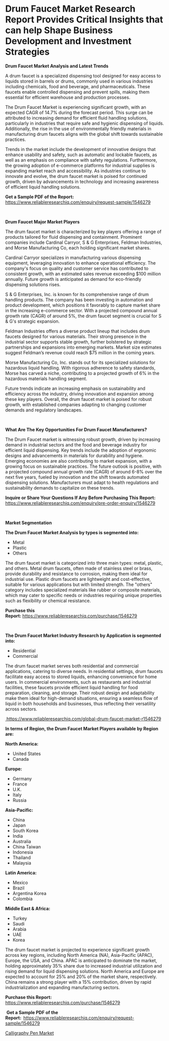 <p><h1>Drum Faucet Market Research Report Provides Critical Insights that can help Shape Business Development and Investment Strategies</h1></p><p><strong>Drum Faucet Market Analysis and Latest Trends</strong></p>
<p><p>A drum faucet is a specialized dispensing tool designed for easy access to liquids stored in barrels or drums, commonly used in various industries including chemicals, food and beverage, and pharmaceuticals. These faucets enable controlled dispensing and prevent spills, making them essential for efficient warehouse and production processes. </p><p>The Drum Faucet Market is experiencing significant growth, with an expected CAGR of 14.7% during the forecast period. This surge can be attributed to increasing demand for efficient fluid handling solutions, particularly in industries that require safe and hygienic dispensing of liquids. Additionally, the rise in the use of environmentally friendly materials in manufacturing drum faucets aligns with the global shift towards sustainable practices. </p><p>Trends in the market include the development of innovative designs that enhance usability and safety, such as automatic and lockable faucets, as well as an emphasis on compliance with safety regulations. Furthermore, the growing adoption of e-commerce platforms for industrial supplies is expanding market reach and accessibility. As industries continue to innovate and evolve, the drum faucet market is poised for continued growth, driven by advancements in technology and increasing awareness of efficient liquid handling solutions.</p></p>
<p><strong>Get a Sample PDF of the Report:&nbsp;</strong> <a href="https://www.reliableresearchiq.com/enquiry/request-sample/1546279?utm_campaign=2101&utm_medium=2&utm_source=Github&utm_content=ia&utm_term=06022025&utm_id=drum-faucet">https://www.reliableresearchiq.com/enquiry/request-sample/1546279</a></p>
<p>&nbsp;</p>
<p><strong>Drum Faucet Major Market Players</strong></p>
<p><p>The drum faucet market is characterized by key players offering a range of products tailored for fluid dispensing and containment. Prominent companies include Cardinal Carryor, S & G Enterprises, Feldman Industries, and Morse Manufacturing Co, each holding significant market shares.</p><p>Cardinal Carryor specializes in manufacturing various dispensing equipment, leveraging innovation to enhance operational efficiency. The company's focus on quality and customer service has contributed to consistent growth, with an estimated sales revenue exceeding $100 million annually. Future growth is anticipated as demand for eco-friendly dispensing solutions rises.</p><p>S & G Enterprises, Inc. is known for its comprehensive range of drum handling products. The company has been investing in automation and product development, which positions it favorably to capture market share in the increasing e-commerce sector. With a projected compound annual growth rate (CAGR) of around 5%, the drum faucet segment is crucial for S & G's strategic expansion.</p><p>Feldman Industries offers a diverse product lineup that includes drum faucets designed for various materials. Their strong presence in the industrial sector supports stable growth, further bolstered by strategic partnerships and expansions into emerging markets. Market size estimates suggest Feldman’s revenue could reach $75 million in the coming years.</p><p>Morse Manufacturing Co, Inc. stands out for its specialized solutions for hazardous liquid handling. With rigorous adherence to safety standards, Morse has carved a niche, contributing to a projected growth of 6% in the hazardous materials handling segment.</p><p>Future trends indicate an increasing emphasis on sustainability and efficiency across the industry, driving innovation and expansion among these key players. Overall, the drum faucet market is poised for robust growth, with established companies adapting to changing customer demands and regulatory landscapes.</p></p>
<p>&nbsp;</p>
<p><strong>What Are The Key Opportunities For Drum Faucet Manufacturers?</strong></p>
<p><p>The Drum Faucet market is witnessing robust growth, driven by increasing demand in industrial sectors and the food and beverage industry for efficient liquid dispensing. Key trends include the adoption of ergonomic designs and advancements in materials for durability and hygiene. Emerging economies are also contributing to market expansion, with a growing focus on sustainable practices. The future outlook is positive, with a projected compound annual growth rate (CAGR) of around 6-8% over the next five years, fueled by innovation and the shift towards automated dispensing solutions. Manufacturers must adapt to health regulations and sustainability demands to capitalize on these trends.</p></p>
<p><strong>Inquire or Share Your Questions If Any Before Purchasing This Report:</strong> <a href="https://www.reliableresearchiq.com/enquiry/pre-order-enquiry/1546279?utm_campaign=2101&utm_medium=2&utm_source=Github&utm_content=ia&utm_term=06022025&utm_id=drum-faucet">https://www.reliableresearchiq.com/enquiry/pre-order-enquiry/1546279</a></p>
<p>&nbsp;</p>
<p><strong>Market Segmentation</strong></p>
<p><strong>The Drum Faucet Market Analysis by types is segmented into:</strong></p>
<p><ul><li>Metal</li><li>Plastic</li><li>Others</li></ul></p>
<p><p>The drum faucet market is categorized into three main types: metal, plastic, and others. Metal drum faucets, often made of stainless steel or brass, provide durability and resistance to corrosion, making them ideal for industrial use. Plastic drum faucets are lightweight and cost-effective, suitable for various applications but with limited strength. The "others" category includes specialized materials like rubber or composite materials, which may cater to specific needs or industries requiring unique properties such as flexibility or chemical resistance.</p></p>
<p><strong>Purchase this Report:&nbsp;</strong><a href="https://www.reliableresearchiq.com/purchase/1546279?utm_campaign=2101&utm_medium=2&utm_source=Github&utm_content=ia&utm_term=06022025&utm_id=drum-faucet">https://www.reliableresearchiq.com/purchase/1546279</a></p>
<p>&nbsp;</p>
<p><strong>The Drum Faucet Market Industry Research by Application is segmented into:</strong></p>
<p><ul><li>Residential</li><li>Commercial</li></ul></p>
<p><p>The drum faucet market serves both residential and commercial applications, catering to diverse needs. In residential settings, drum faucets facilitate easy access to stored liquids, enhancing convenience for home users. In commercial environments, such as restaurants and industrial facilities, these faucets provide efficient liquid handling for food preparation, cleaning, and storage. Their robust design and adaptability make them ideal for high-demand situations, ensuring a seamless flow of liquid in both households and businesses, thus reflecting their versatility across sectors.</p></p>
<p><a href="https://www.reliableresearchiq.com/global-drum-faucet-market-r1546279?utm_campaign=2101&utm_medium=2&utm_source=Github&utm_content=ia&utm_term=06022025&utm_id=drum-faucet">&nbsp;https://www.reliableresearchiq.com/global-drum-faucet-market-r1546279</a></p>
<p><strong>In terms of Region, the Drum Faucet Market Players available by Region are:</strong></p>
<p>
    <p> <strong> North America: </strong>
        <ul>
            <li>United States</li>
            <li>Canada</li>
        </ul>
        </p> 
    <p> <strong> Europe: </strong>
        <ul>
            <li>Germany</li>
            <li>France</li>
            <li>U.K.</li>
            <li>Italy</li>
            <li>Russia</li>
        </ul>
        </p> 
    <p> <strong> Asia-Pacific: </strong>
        <ul>
            <li>China</li>
            <li>Japan</li>
            <li>South Korea</li>
            <li>India</li>
            <li>Australia</li>
            <li>China Taiwan</li>
            <li>Indonesia</li>
            <li>Thailand</li>
            <li>Malaysia</li>
        </ul>
        </p> 
    <p> <strong> Latin America: </strong>
        <ul>
            <li>Mexico</li>
            <li>Brazil</li>
            <li>Argentina Korea</li>
            <li>Colombia</li>
        </ul>
        </p> 
    <p> <strong> Middle East & Africa: </strong>
        <ul>
            <li>Turkey</li>
            <li>Saudi</li>
            <li>Arabia</li>
            <li>UAE</li>
            <li>Korea</li>
        </ul>
    </p>
    </p>
<p><p>The drum faucet market is projected to experience significant growth across key regions, including North America (NA), Asia-Pacific (APAC), Europe, the USA, and China. APAC is anticipated to dominate the market, holding approximately 35% share due to increased industrial utilization and rising demand for liquid dispensing solutions. North America and Europe are expected to account for 25% and 20% of the market share, respectively. China remains a strong player with a 15% contribution, driven by rapid industrialization and expanding manufacturing sectors.</p></p>
<p><strong>Purchase this Report: </strong><a href="https://www.reliableresearchiq.com/purchase/1546279?utm_campaign=2101&utm_medium=2&utm_source=Github&utm_content=ia&utm_term=06022025&utm_id=drum-faucet">https://www.reliableresearchiq.com/purchase/1546279</a></p>
<p>&nbsp;<strong>Get a Sample PDF of the Report:&nbsp;&nbsp;</strong><a href="https://www.reliableresearchiq.com/enquiry/request-sample/1546279?utm_campaign=2101&utm_medium=2&utm_source=Github&utm_content=ia&utm_term=06022025&utm_id=drum-faucet">https://www.reliableresearchiq.com/enquiry/request-sample/1546279</a></p>
<p><strong></strong></p>
<p><p><a href="https://github.com/SanjidaMahmud54/Market-Research-Report-List-1/blob/main/calligraphy-pen-market.md?utm_campaign=2101&utm_medium=2&utm_source=Github&utm_content=ia&utm_term=06022025&utm_id=drum-faucet">Calligraphy Pen Market</a></p></p>
